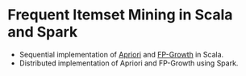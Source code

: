 # Frequent Itemset Mining in Scala and Spark
* Sequential implementation of [Apriori](https://github.com/felipekunzler/frequent-itemset-mining-spark/blob/master/src/main/scala/sequential/Apriori.scala) and [FP-Growth](https://github.com/felipekunzler/frequent-itemset-mining-spark/tree/master/src/main/scala/sequential/fpgrowth) in Scala.
* Distributed implementation of Apriori and FP-Growth using Spark.
